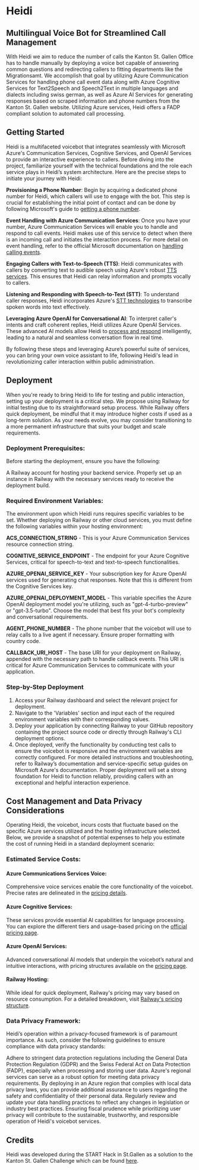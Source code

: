 # Heidi
## Multilingual Voice Bot for Streamlined Call Management
With Heidi we aim to reduce the number of calls the Kanton St. Gallen Office has to handle manually by deploying a voice bot capable of answering common questions and redirecting callers to fitting departments like the Migrationsamt. 
We accomplish that goal by utilizing Azure Communication Services for handling phone call event data along with Azure Cognitive Services for Text2Speech and Speech2Text in multiple languages and dialects including swiss german, as well as Azure AI Services for generating responses based on scraped information and phone numbers from the Kanton St. Gallen website. Utilizing Azure services, Heidi offers a FADP compliant solution to automated call processing.

## Getting Started
Heidi is a multifaceted voicebot that integrates seamlessly with Microsoft Azure's Communication Services, Cognitive Services, and OpenAI Services to provide an interactive experience to callers. Before diving into the project, familiarize yourself with the technical foundations and the role each service plays in Heidi’s system architecture.
Here are the precise steps to initiate your journey with Heidi:

**Provisioning a Phone Number**: Begin by acquiring a dedicated phone number for Heidi, which callers will use to engage with the bot. This step is crucial for establishing the initial point of contact and can be done by following Microsoft's guide to [getting a phone number](https://learn.microsoft.com/en-us/azure/communication-services/quickstarts/telephony/get-phone-number?tabs=windows&pivots=platform-azp).

**Event Handling with Azure Communication Services**: Once you have your number, Azure Communication Services will enable you to handle and respond to call events. Heidi makes use of this service to detect when there is an incoming call and initiates the interaction process. For more detail on event handling, refer to the official Microsoft documentation on [handling calling events](https://learn.microsoft.com/en-us/azure/communication-services/quickstarts/voice-video-calling/handle-calling-events).

**Engaging Callers with Text-to-Speech (TTS)**: Heidi communicates with callers by converting text to audible speech using Azure's robust [TTS services](https://learn.microsoft.com/en-us/azure/ai-services/speech-service/get-started-text-to-speech?tabs=macos%2Cterminal&pivots=programming-language-python). This ensures that Heidi can relay information and prompts vocally to callers.

**Listening and Responding with Speech-to-Text (STT)**: To understand caller responses, Heidi incorporates Azure's [STT technologies](https://learn.microsoft.com/en-us/azure/ai-services/speech-service/get-started-speech-to-text?tabs=macos%2Cterminal&pivots=programming-language-python) to transcribe spoken words into text effectively.

**Leveraging Azure OpenAI for Conversational AI**: To interpret caller's intents and craft coherent replies, Heidi utilizes Azure OpenAI Services. These advanced AI models allow Heidi to [process and respond](https://learn.microsoft.com/en-us/azure/ai-services/openai/chatgpt-quickstart?tabs=command-line%2Cpython-new&pivots=programming-language-python) intelligently, leading to a natural and seamless conversation flow in real time.

By following these steps and leveraging Azure’s powerful suite of services, you can bring your own voice assistant to life, following Heidi's lead in revolutionizing caller interaction within public administration.

## Deployment
When you're ready to bring Heidi to life for testing and public interaction, setting up your deployment is a critical step. We propose using Railway for initial testing due to its straightforward setup process. While Railway offers quick deployment, be mindful that it may introduce higher costs if used as a long-term solution. As your needs evolve, you may consider transitioning to a more permanent infrastructure that suits your budget and scale requirements.

### Deployment Prerequisites:
Before starting the deployment, ensure you have the following:

A Railway account for hosting your backend service.
Properly set up an instance in Railway with the necessary services ready to receive the deployment build.

### Required Environment Variables:
The environment upon which Heidi runs requires specific variables to be set. Whether deploying on Railway or other cloud services, you must define the following variables within your hosting environment:

**ACS_CONNECTION_STRING** - This is your Azure Communication Services resource connection string.

**COGNITIVE_SERVICE_ENDPOINT** - The endpoint for your Azure Cognitive Services, critical for speech-to-text and text-to-speech functionalities.

**AZURE_OPENAI_SERVICE_KEY** - Your subscription key for Azure OpenAI services used for generating chat responses. Note that this is different from the Cognitive Services key.

**AZURE_OPENAI_DEPLOYMENT_MODEL** - This variable specifies the Azure OpenAI deployment model you're utilizing, such as "gpt-4-turbo-preview" or "gpt-3.5-turbo". Choose the model that best fits your bot's complexity and conversational requirements.

**AGENT_PHONE_NUMBER** - The phone number that the voicebot will use to relay calls to a live agent if necessary. Ensure proper formatting with country code.

**CALLBACK_URI_HOST** - The base URI for your deployment on Railway, appended with the necessary path to handle callback events. This URI is critical for Azure Communication Services to communicate with your application.

### Step-by-Step Deployment
1. Access your Railway dashboard and select the relevant project for deployment.
2. Navigate to the 'Variables' section and input each of the required environment variables with their corresponding values.
3. Deploy your application by connecting Railway to your GitHub repository containing the project source code or directly through Railway's CLI deployment options.
4. Once deployed, verify the functionality by conducting test calls to ensure the voicebot is responsive and the environment variables are correctly configured.
For more detailed instructions and troubleshooting, refer to Railway’s documentation and service-specific setup guides on Microsoft Azure's documentation. Proper deployment will set a strong foundation for Heidi to function reliably, providing callers with an exceptional and helpful interaction experience.

## Cost Management and Data Privacy Considerations

Operating Heidi, the voicebot, incurs costs that fluctuate based on the specific Azure services utilized and the hosting infrastructure selected. Below, we provide a snapshot of potential expenses to help you estimate the cost of running Heidi in a standard deployment scenario:

### Estimated Service Costs:

#### Azure Communications Services Voice:
Comprehensive voice services enable the core functionality of the voicebot. Precise rates are delineated in the [pricing details](https://learn.microsoft.com/en-us/azure/communication-services/concepts/pricing).

#### Azure Cognitive Services:
These services provide essential AI capabilities for language processing. You can explore the different tiers and usage-based pricing on the [official pricing page](https://azure.microsoft.com/de-de/pricing/details/cognitive-services/speech-services/#pricing).

#### Azure OpenAI Services:
Advanced conversational AI models that underpin the voicebot’s natural and intuitive interactions, with pricing structures available on the [pricing page](https://azure.microsoft.com/en-us/pricing/details/cognitive-services/openai-service/).

#### Railway Hosting:
While ideal for quick deployment, Railway's pricing may vary based on resource consumption. For a detailed breakdown, visit [Railway's pricing structure](https://railway.app/pricing).

### Data Privacy Framework:

Heidi’s operation within a privacy-focused framework is of paramount importance. As such, consider the following guidelines to ensure compliance with data privacy standards:

Adhere to stringent data protection regulations including the General Data Protection Regulation (GDPR) and the Swiss Federal Act on Data Protection (FADP), especially when processing and storing user data.
Azure's regional services can serve as a robust option for meeting data privacy requirements. By deploying in an Azure region that complies with local data privacy laws, you can provide additional assurance to users regarding the safety and confidentiality of their personal data.
Regularly review and update your data handling practices to reflect any changes in legislation or industry best practices.
Ensuring fiscal prudence while prioritizing user privacy will contribute to the sustainable, trustworthy, and responsible operation of Heidi's voicebot services.

## Credits
Heidi was developed during the START Hack in St.Gallen as a solution to the Kanton St. Gallen Challenge which can be found [here](https://github.com/START-Hack/CantonOfStGallen_STARTHACK24).
